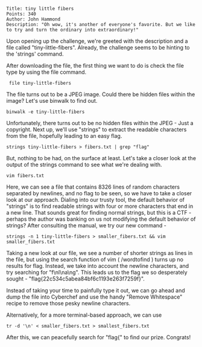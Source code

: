 ```
Title: tiny little fibers
Points: 340
Author: John Hammond
Description: "Oh wow, it's another of everyone's favorite. But we like to try and turn the ordinary into extraordinary!"
```

Upon opening up the challenge, we're greeted with the description and a file called "tiny-little-fibers". 
Already, the challenge seems to be hinting to the 'strings' command. 

After downloading the file, the first thing we want to do is check the file type by using the file command.

```
 file tiny-little-fibers
```

The file turns out to be a JPEG image. Could there be hidden files within the image? Let's use binwalk to find out.

```
binwalk -e tiny-little-fibers
```

Unfortunately, there turns out to be no hidden files within the JPEG - Just a copyright. 
Next up, we'll use "strings" to extract the readable characters from the file, hopefully leading to an easy flag.

``` 
strings tiny-little-fibers > fibers.txt | grep "flag"
```

But, nothing to be had, on the surface at least. Let's take a closer look at the output of the strings command to see what we're dealing with.

```
vim fibers.txt
``` 

Here, we can see a file that contains 8326 lines of random characters separated by newlines, and no flag to be seen, so we have to take a closer look at our approach.
Dialing into our trusty tool, the default behavior of "strings" is to find readable strings with four or more characters that end in a new line. 
That sounds great for finding normal strings, but this is a CTF - perhaps the author was banking on us not modifying the default behavior of strings?
After consulting the manual, we try our new command - 

``` 
strings -n 1 tiny-little-fibers > smaller_fibers.txt && vim smaller_fibers.txt
``` 

Taking a new look at our file, we see a number of shorter strings as lines in the file, but using the search function of vim ( /wordtofind ) turns up no results for flag. 
Instead, we take into account the newline characters, and try searching for "f\nl\na\ng". This leads us to the flag we so desperately sought - "flag{22c534c5abea84bf6c1193e263f7259f}". 

Instead of taking your time to painfully type it out, we can go ahead and dump the file into Cyberchef and use the handy "Remove Whitespace" recipe to remove those pesky newline characters. 

Alternatively, for a more terminal-based approach, we can use 

```
tr -d '\n' < smaller_fibers.txt > smallest_fibers.txt
``` 

After this, we can peacefully search for "flag{" to find our prize. Congrats! 
